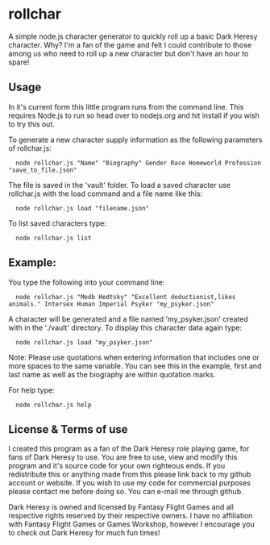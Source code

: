 # rollchar
A simple node.js character generator to quickly roll up a basic Dark Heresy character.
Why? I'm a fan of the game and felt I could contribute to those among us who need to roll up a new character but don't have an hour to spare!

## Usage

In it's current form this little program runs from the command line.
This requires Node.js to run so head over to nodejs.org and hit install if you wish to try this out.

To generate a new character supply information as the following parameters of rollchar.js:
```
  node rollchar.js "Name" "Biography" Gender Race Homeworld Profession "save_to_file.json"
```  
The file is saved in the 'vault' folder.
To load a saved character use rollchar.js with the load command and a file name like this:
```
  node rollchar.js load "filename.json"
```
To list saved characters type:
```
  node rollchar.js list
```
## Example:

You type the following into your command line:
```
  node rollchar.js "Medb Hedtsky" "Excellent deductionist,likes animals." Intersex Human Imperial Psyker "my_psyker.json"
```
A character will be generated and a file named 'my_psyker.json' created with in the './vault' directory.
To display this character data again type:
```
  node rollchar.js load "my_psyker.json"
```
Note:
Please use quotations when entering information that includes one or more spaces to the same variable. You can see this in the example, first and last name as well as the biography are within quotation marks.

For help type:
```
  node rollchar.js help
```
## License & Terms of use

I created this program as a fan of the Dark Heresy role playing game, for fans of Dark Heresy to use.
You are free to use, view and modify this program and it's source code for your own righteous ends.
If you redistribute this or anything made from this please link back to my github account or website.
If you wish to use my code for commercial purposes please contact me before doing so. You can e-mail me through github.

Dark Heresy is owned and licensed by Fantasy Flight Games and all respective rights reserved by their respective owners.
I have no affiliation with Fantasy Flight Games or Games Workshop, however I encourage you to check out Dark Heresy for much fun times!
